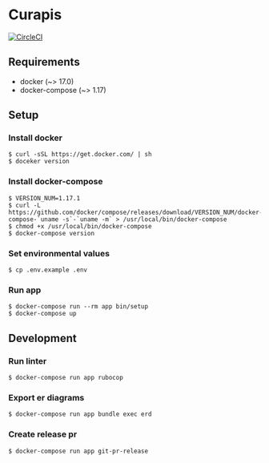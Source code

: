 # Curapis

[![CircleCI](https://circleci.com/gh/provas/curapis.svg?style=shield&circle-token=8052996d9b550e2bae86efde4222798e38aa963b)](https://circleci.com/gh/provas/curapis)

## Requirements
- docker (~> 17.0)
- docker-compose (~> 1.17)

## Setup
### Install docker
```
$ curl -sSL https://get.docker.com/ | sh
$ doceker version
```

### Install docker-compose
```
$ VERSION_NUM=1.17.1
$ curl -L https://github.com/docker/compose/releases/download/VERSION_NUM/docker-compose-`uname -s`-`uname -m` > /usr/local/bin/docker-compose
$ chmod +x /usr/local/bin/docker-compose
$ docker-compose version
```

### Set environmental values
```
$ cp .env.example .env
```

### Run app
```
$ docker-compose run --rm app bin/setup
$ docker-compose up
```

## Development
### Run linter
```
$ docker-compose run app rubocop
```

### Export er diagrams
```
$ docker-compose run app bundle exec erd
```

### Create release pr
```
$ docker-compose run app git-pr-release
```